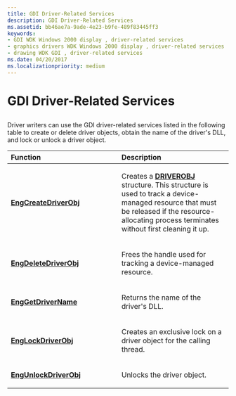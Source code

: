 ```yaml
---
title: GDI Driver-Related Services
description: GDI Driver-Related Services
ms.assetid: bb46ae7a-9ade-4e23-b9fe-489f83445ff3
keywords:
- GDI WDK Windows 2000 display , driver-related services
- graphics drivers WDK Windows 2000 display , driver-related services
- drawing WDK GDI , driver-related services
ms.date: 04/20/2017
ms.localizationpriority: medium
---
```


# GDI Driver-Related Services


## <span id="ddk_gdi_driver_related_services_gg"></span><span id="DDK_GDI_DRIVER_RELATED_SERVICES_GG"></span>


Driver writers can use the GDI driver-related services listed in the following table to create or delete driver objects, obtain the name of the driver's DLL, and lock or unlock a driver object.

<table>
<colgroup>
<col width="50%" />
<col width="50%" />
</colgroup>
<thead>
<tr class="header">
<th align="left">Function</th>
<th align="left">Description</th>
</tr>
</thead>
<tbody>
<tr class="odd">
<td align="left"><p><a href="https://docs.microsoft.com/windows/desktop/api/winddi/nf-winddi-engcreatedriverobj" data-raw-source="[&lt;strong&gt;EngCreateDriverObj&lt;/strong&gt;](/windows/desktop/api/winddi/nf-winddi-engcreatedriverobj)"><strong>EngCreateDriverObj</strong></a></p></td>
<td align="left"><p>Creates a <a href="https://docs.microsoft.com/windows/desktop/api/winddi/ns-winddi-_driverobj" data-raw-source="[&lt;strong&gt;DRIVEROBJ&lt;/strong&gt;](/windows/desktop/api/winddi/ns-winddi-_driverobj)"><strong>DRIVEROBJ</strong></a> structure. This structure is used to track a device-managed resource that must be released if the resource-allocating process terminates without first cleaning it up.</p></td>
</tr>
<tr class="even">
<td align="left"><p><a href="https://docs.microsoft.com/windows/desktop/api/winddi/nf-winddi-engdeletedriverobj" data-raw-source="[&lt;strong&gt;EngDeleteDriverObj&lt;/strong&gt;](/windows/desktop/api/winddi/nf-winddi-engdeletedriverobj)"><strong>EngDeleteDriverObj</strong></a></p></td>
<td align="left"><p>Frees the handle used for tracking a device-managed resource.</p></td>
</tr>
<tr class="odd">
<td align="left"><p><a href="https://docs.microsoft.com/windows/desktop/api/winddi/nf-winddi-enggetdrivername" data-raw-source="[&lt;strong&gt;EngGetDriverName&lt;/strong&gt;](/windows/desktop/api/winddi/nf-winddi-enggetdrivername)"><strong>EngGetDriverName</strong></a></p></td>
<td align="left"><p>Returns the name of the driver's DLL.</p></td>
</tr>
<tr class="even">
<td align="left"><p><a href="https://docs.microsoft.com/windows/desktop/api/winddi/nf-winddi-englockdriverobj" data-raw-source="[&lt;strong&gt;EngLockDriverObj&lt;/strong&gt;](/windows/desktop/api/winddi/nf-winddi-englockdriverobj)"><strong>EngLockDriverObj</strong></a></p></td>
<td align="left"><p>Creates an exclusive lock on a driver object for the calling thread.</p></td>
</tr>
<tr class="odd">
<td align="left"><p><a href="https://docs.microsoft.com/windows/desktop/api/winddi/nf-winddi-engunlockdriverobj" data-raw-source="[&lt;strong&gt;EngUnlockDriverObj&lt;/strong&gt;](/windows/desktop/api/winddi/nf-winddi-engunlockdriverobj)"><strong>EngUnlockDriverObj</strong></a></p></td>
<td align="left"><p>Unlocks the driver object.</p></td>
</tr>
</tbody>
</table>

 

 

